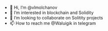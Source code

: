 - 👋 Hi, I’m @vlmolchanov
- 👀 I’m interested in blockchain and Solidity
- 💞️ I’m looking to collaborate on Solitity projects
- 📫 How to reach me @Waluigik in telegram

<!---
vlmolchanov/vlmolchanov is a ✨ special ✨ repository because its `README.md` (this file) appears on your GitHub profile.
You can click the Preview link to take a look at your changes.
--->
